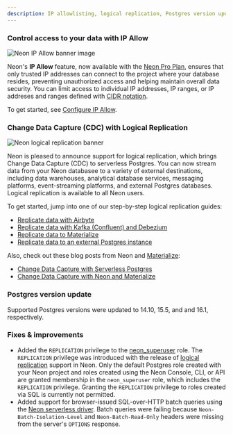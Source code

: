 ```yaml
---
description: IP allowlisting, logical replication, Postgres version updates, and more 
---
```


### Control access to your data with IP Allow 

![Neon IP Allow banner image](/docs/relnotes/neon-ip-allow.jpg)

Neon's **IP Allow** feature, now available with the [Neon Pro Plan](/docs/introduction/pro-plan), ensures that only trusted IP addresses can connect to the project where your database resides, preventing unauthorized access and helping maintain overall data security. You can limit access to individual IP addresses, IP ranges, or IP addreses and ranges defined with [CIDR notation](/docs/reference/glossary#cidr-notation). 

To get started, see [Configure IP Allow](/docs/manage/projects#configure-ip-allow).

### Change Data Capture (CDC) with Logical Replication

![Neon logical replication banner](/docs/relnotes/neon-logical-replication.jpg)

Neon is pleased to announce support for logical replication, which brings Change Data Capture (CDC) to serverless Postgres. You can now stream data from your Neon databasee to a variety of external destinations, including data warehouses, analytical database services, messaging platforms, event-streaming platforms, and external Postgres databases. Logical replication is available to all Neon users.

To get started, jump into one of our step-by-step logical replication guides:

- [Replicate data with Airbyte](/docs/guides/logical-replication-airbyte)
- [Replicate data with Kafka (Confluent) and Debezium](/docs/guides/logical-replication-kafka-confluent)
- [Replicate data to Materialize](/docs/guides/logical-replication-materialize)
- [Replicate data to an external Postgres instance](/docs/guides/logical-replication-postgres)

Also, check out these blog posts from Neon and [Materialize](https://materialize.com/):

- [Change Data Capture with Serverless Postgres](https://neon.tech/blog/change-data-capture-with-serverless-postgres)
- [Change Data Capture with Neon and Materialize](https://neon.tech/blog/cdc-with-materialize)

### Postgres version update

Supported Postgres versions were updated to 14.10, 15.5, and  and 16.1, respectively.

### Fixes & improvements

- Added the `REPLICATION` privilege to the [neon_superuser](/docs/manage/roles#the-neonsuperuser-role) role. The `REPLICATION` privilege was introduced with the release of [logical replication](/docs/guides/logical-replication-guide) support in Neon. Only the default Postgres role created with your Neon project and roles created using the Neon Console, CLI, or API are granted membership in the `neon_superuser` role, which includes the `REPLICATION` privilege. Granting the `REPLICATION` privilege to roles created via SQL is currently not permitted.
- Added support for browser-issued SQL-over-HTTP batch queries using the [Neon serverless driver](/docs/serverless/serverless-driver). Batch queries were failing because `Neon-Batch-Isolation-Level` and `Neon-Batch-Read-Only` headers were missing from the server's `OPTIONS` response.


